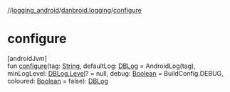 //[logging_android](../../index.md)/[danbroid.logging](index.md)/[configure](configure.md)

# configure

[androidJvm]\
fun [configure](configure.md)(tag: [String](https://kotlinlang.org/api/latest/jvm/stdlib/kotlin/-string/index.html), defaultLog: [DBLog](../../../logging_android/danbroid.logging/-d-b-log/index.md) = AndroidLog(tag), minLogLevel: [DBLog.Level](../../../logging_android/danbroid.logging/-d-b-log/-level/index.md)? = null, debug: [Boolean](https://kotlinlang.org/api/latest/jvm/stdlib/kotlin/-boolean/index.html) = BuildConfig.DEBUG, coloured: [Boolean](https://kotlinlang.org/api/latest/jvm/stdlib/kotlin/-boolean/index.html) = false): [DBLog](../../../logging_android/danbroid.logging/-d-b-log/index.md)
